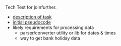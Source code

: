 Tech Test for joinfurther.

- [description of task](./further-tech-test-senior.md)
- [initial pseudocode](./pseudo-code.md)
- likely requirements for processing data
  - parser/converter utility or lib for dates & times
  - way to get bank holiday data
